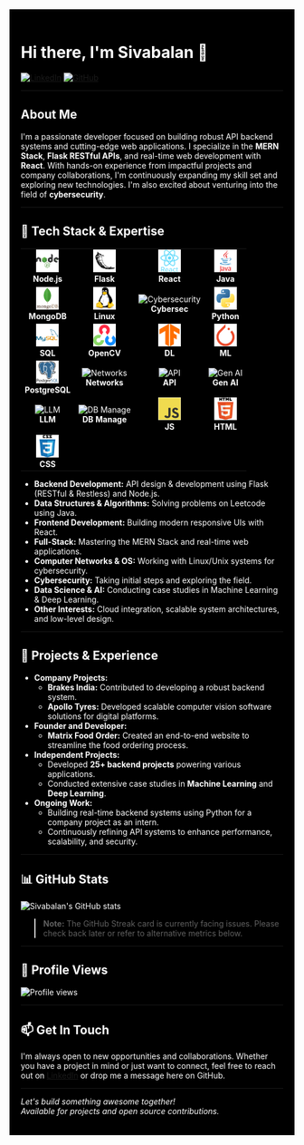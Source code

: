 <div class="animated" style="background-color: #000; color: #fff; padding: 20px;">

<!-- Dynamic Animation & Hover Effects -->


# Hi there, I'm Sivabalan 👋

[![LinkedIn](https://img.shields.io/badge/LinkedIn-Connect-blue?style=flat-square&logo=linkedin)](https://in.linkedin.com/in/sivabalan10)
[![GitHub](https://img.shields.io/badge/GitHub-Sivabalan10-181717?style=flat-square&logo=github)](https://github.com/Sivabalan10)

---

## About Me

I'm a passionate developer focused on building robust API backend systems and cutting-edge web applications. I specialize in the **MERN Stack**, **Flask RESTful APIs**, and real-time web development with **React**. With hands-on experience from impactful projects and company collaborations, I'm continuously expanding my skill set and exploring new technologies. I'm also excited about venturing into the field of **cybersecurity**.

---

## 🔧 Tech Stack & Expertise

<table>
  <!-- Row 1 -->
  <tr>
    <td align="center" class="icon-hover">
      <img src="https://raw.githubusercontent.com/devicons/devicon/master/icons/nodejs/nodejs-original-wordmark.svg" width="40" alt="Node.js" /><br /><b>Node.js</b>
    </td>
    <td align="center" class="icon-hover">
      <img src="https://raw.githubusercontent.com/devicons/devicon/master/icons/flask/flask-original.svg" width="40" alt="Flask" /><br /><b>Flask</b>
    </td>
    <td align="center" class="icon-hover">
      <img src="https://raw.githubusercontent.com/devicons/devicon/master/icons/react/react-original-wordmark.svg" width="40" alt="React" /><br /><b>React</b>
    </td>
    <td align="center" class="icon-hover">
      <img src="https://raw.githubusercontent.com/devicons/devicon/master/icons/java/java-original-wordmark.svg" width="40" alt="Java" /><br /><b>Java</b>
    </td>
  </tr>
  <!-- Row 2 -->
  <tr>
    <td align="center" class="icon-hover">
      <img src="https://raw.githubusercontent.com/devicons/devicon/master/icons/mongodb/mongodb-original-wordmark.svg" width="40" alt="MongoDB" /><br /><b>MongoDB</b>
    </td>
    <td align="center" class="icon-hover">
      <img src="https://raw.githubusercontent.com/devicons/devicon/master/icons/linux/linux-original.svg" width="40" alt="Linux" /><br /><b>Linux</b>
    </td>
    <td align="center" class="icon-hover">
      <!-- Updated cybersecurity icon from icons8 -->
      <img src="https://img.icons8.com/fluency-systems-filled/48/ffffff/security-checked.png" width="40" alt="Cybersecurity" /><br /><b>Cybersec</b>
    </td>
    <td align="center" class="icon-hover">
      <img src="https://raw.githubusercontent.com/devicons/devicon/master/icons/python/python-original.svg" width="40" alt="Python" /><br /><b>Python</b>
    </td>
  </tr>
  <!-- Row 3 -->
  <tr>
    <td align="center" class="icon-hover">
      <img src="https://raw.githubusercontent.com/devicons/devicon/master/icons/mysql/mysql-original-wordmark.svg" width="40" alt="SQL" /><br /><b>SQL</b>
    </td>
    <td align="center" class="icon-hover">
      <img src="https://raw.githubusercontent.com/devicons/devicon/master/icons/opencv/opencv-original.svg" width="40" alt="OpenCV" /><br /><b>OpenCV</b>
    </td>
    <td align="center" class="icon-hover">
      <img src="https://raw.githubusercontent.com/devicons/devicon/master/icons/tensorflow/tensorflow-original.svg" width="40" alt="Deep Learning" /><br /><b>DL</b>
    </td>
    <td align="center" class="icon-hover">
      <img src="https://raw.githubusercontent.com/devicons/devicon/master/icons/pytorch/pytorch-original.svg" width="40" alt="Machine Learning" /><br /><b>ML</b>
    </td>
  </tr>
  <!-- Row 4 -->
  <tr>
    <td align="center" class="icon-hover">
      <img src="https://raw.githubusercontent.com/devicons/devicon/master/icons/postgresql/postgresql-original-wordmark.svg" width="40" alt="PostgreSQL" /><br /><b>PostgreSQL</b>
    </td>
    <td align="center" class="icon-hover">
      <img src="https://img.icons8.com/ios-filled/50/ffffff/network.png" width="40" alt="Networks" /><br /><b>Networks</b>
    </td>
    <td align="center" class="icon-hover">
      <img src="https://img.icons8.com/ios-filled/50/ffffff/api-settings.png" width="40" alt="API" /><br /><b>API</b>
    </td>
    <td align="center" class="icon-hover">
      <img src="https://img.icons8.com/ios-filled/50/ffffff/ai.png" width="40" alt="Gen AI" /><br /><b>Gen AI</b>
    </td>
  </tr>
  <!-- Row 5 -->
  <tr>
    <td align="center" class="icon-hover">
      <img src="https://img.icons8.com/ios-filled/50/ffffff/chat.png" width="40" alt="LLM" /><br /><b>LLM</b>
    </td>
    <td align="center" class="icon-hover">
      <img src="https://img.icons8.com/ios-filled/50/ffffff/database.png" width="40" alt="DB Manage" /><br /><b>DB Manage</b>
    </td>
    <td align="center" class="icon-hover">
      <img src="https://raw.githubusercontent.com/devicons/devicon/master/icons/javascript/javascript-original.svg" width="40" alt="JavaScript" /><br /><b>JS</b>
    </td>
    <td align="center" class="icon-hover">
      <img src="https://raw.githubusercontent.com/devicons/devicon/master/icons/html5/html5-original-wordmark.svg" width="40" alt="HTML" /><br /><b>HTML</b>
    </td>
  </tr>
  <!-- Row 6 -->
  <tr>
    <td align="center" class="icon-hover">
      <img src="https://raw.githubusercontent.com/devicons/devicon/master/icons/css3/css3-original-wordmark.svg" width="40" alt="CSS" /><br /><b>CSS</b>
    </td>
    <td align="center"></td>
    <td align="center"></td>
    <td align="center"></td>
  </tr>
</table>

- **Backend Development:** API design & development using Flask (RESTful & Restless) and Node.js.  
- **Data Structures & Algorithms:** Solving problems on Leetcode using Java.  
- **Frontend Development:** Building modern responsive UIs with React.  
- **Full-Stack:** Mastering the MERN Stack and real-time web applications.  
- **Computer Networks & OS:** Working with Linux/Unix systems for cybersecurity.  
- **Cybersecurity:** Taking initial steps and exploring the field.  
- **Data Science & AI:** Conducting case studies in Machine Learning & Deep Learning.  
- **Other Interests:** Cloud integration, scalable system architectures, and low-level design.

---

## 🚀 Projects & Experience

- **Company Projects:**
  - **Brakes India:** Contributed to developing a robust backend system.
  - **Apollo Tyres:** Developed scalable computer vision software solutions for digital platforms.
- **Founder and Developer:**
  - **Matrix Food Order:** Created an end-to-end website to streamline the food ordering process.
- **Independent Projects:**
  - Developed **25+ backend projects** powering various applications.
  - Conducted extensive case studies in **Machine Learning** and **Deep Learning**.
- **Ongoing Work:**
  - Building real-time backend systems using Python for a company project as an intern.
  - Continuously refining API systems to enhance performance, scalability, and security.

---

## 📊 GitHub Stats

![Sivabalan's GitHub stats](https://github-readme-stats.vercel.app/api?username=Sivabalan10&show_icons=true&theme=dark)

> **Note:** The GitHub Streak card is currently facing issues. Please check back later or refer to alternative metrics below.

---

## 👀 Profile Views

![Profile views](https://komarev.com/ghpvc/?username=Sivabalan10)

---

## 📫 Get In Touch

I'm always open to new opportunities and collaborations. Whether you have a project in mind or just want to connect, feel free to reach out on [LinkedIn](https://in.linkedin.com/in/sivabalan10) or drop me a message here on GitHub.

---

*Let's build something awesome together!*  
*Available for projects and open source contributions.*

</div>

